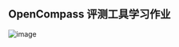 ## OpenCompass 评测工具学习作业
![image](https://github.com/liuj23CD/Intern.LLM-lean/assets/132553256/0b3d2328-7cb9-40a0-be69-92201909a42e)
